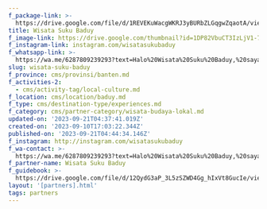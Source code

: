 ```yaml
---
f_package-link: >-
  https://drive.google.com/file/d/1REVEKuWacgWKRJ3yBURbZLGqgwZqaotA/view?usp=drive_link
title: Wisata Suku Baduy
f_image-link: https://drive.google.com/thumbnail?id=1DP82VbuCT3IzLjV1-7beKdyKwVH7Od0-
f_instagram-link: instagram.com/wisatasukubaduy
f_whatsapp-link: >-
  https://wa.me/6287809239293?text=Halo%20Wisata%20Suku%20Baduy,%20saya%20dapat%20info%20dari%20@loocale.id%20dan%20punya%20pertanyaan
slug: wisata-suku-baduy
f_province: cms/provinsi/banten.md
f_activities-2:
  - cms/activity-tag/local-culture.md
f_location: cms/location/baduy.md
f_type: cms/destination-type/experiences.md
f_category: cms/partner-category/wisata-budaya-lokal.md
updated-on: '2023-09-21T04:37:41.019Z'
created-on: '2023-09-10T17:03:22.344Z'
published-on: '2023-09-21T04:44:34.146Z'
f_instagram: http://instagram.com/wisatasukubaduy
f_wa-contact: >-
  https://wa.me/6287809239293?text=Halo%20Wisata%20Suku%20Baduy,%20saya%20dapat%20info%20dari%20@loocale.id%20dan%20punya%20pertanyaan
f_partner-name: Wisata Suku Baduy
f_guidebook: >-
  https://drive.google.com/file/d/12QydG3aP_3L5zSZWD4Gg_hIxVt8GucIe/view?usp=drive_link
layout: '[partners].html'
tags: partners
---
```



